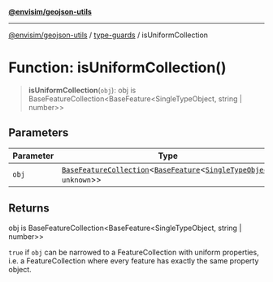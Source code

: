[**@envisim/geojson-utils**](../../README.md)

---

[@envisim/geojson-utils]() / [type-guards](../README.md) / isUniformCollection

# Function: isUniformCollection()

> **isUniformCollection**(`obj`): obj is BaseFeatureCollection\<BaseFeature\<SingleTypeObject, string \| number\>\>

## Parameters

| Parameter | Type                                                                                                                                                                                                                        |
| --------- | --------------------------------------------------------------------------------------------------------------------------------------------------------------------------------------------------------------------------- |
| `obj`     | [`BaseFeatureCollection`](../../geojson/interfaces/BaseFeatureCollection.md)\<[`BaseFeature`](../../geojson/interfaces/BaseFeature.md)\<[`SingleTypeObject`](../../geojson/type-aliases/SingleTypeObject.md), `unknown`\>\> |

## Returns

obj is BaseFeatureCollection\<BaseFeature\<SingleTypeObject, string \| number\>\>

`true` if `obj` can be narrowed to a FeatureCollection with uniform properties, i.e. a
FeatureCollection where every feature has exactly the same property object.
